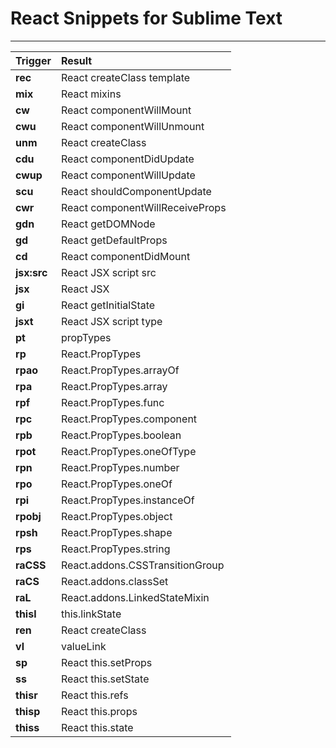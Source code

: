 React Snippets for Sublime Text
=================================
---------------------
Trigger | Result
:------- | :-------
**rec** | React createClass template
**mix** | React mixins
**cw** | React componentWillMount
**cwu** | React componentWillUnmount
**unm** | React createClass
**cdu** | React componentDidUpdate
**cwup** | React componentWillUpdate
**scu** | React shouldComponentUpdate
**cwr** | React componentWillReceiveProps
**gdn** | React getDOMNode
**gd** | React getDefaultProps
**cd** | React componentDidMount
**jsx:src** | React JSX script src
**jsx** | React JSX
**gi** | React getInitialState
**jsxt** | React JSX script type
**pt** | propTypes
**rp** | React.PropTypes
**rpao** | React.PropTypes.arrayOf
**rpa** | React.PropTypes.array
**rpf** | React.PropTypes.func
**rpc** | React.PropTypes.component
**rpb** | React.PropTypes.boolean
**rpot** | React.PropTypes.oneOfType
**rpn** | React.PropTypes.number
**rpo** | React.PropTypes.oneOf
**rpi** | React.PropTypes.instanceOf
**rpobj** | React.PropTypes.object
**rpsh** | React.PropTypes.shape
**rps** | React.PropTypes.string
**raCSS** | React.addons.CSSTransitionGroup
**raCS** | React.addons.classSet
**raL** | React.addons.LinkedStateMixin
**thisl** | this.linkState
**ren** | React createClass
**vl** | valueLink
**sp** | React this.setProps
**ss** | React this.setState
**thisr** | React this.refs
**thisp** | React this.props
**thiss** | React this.state
